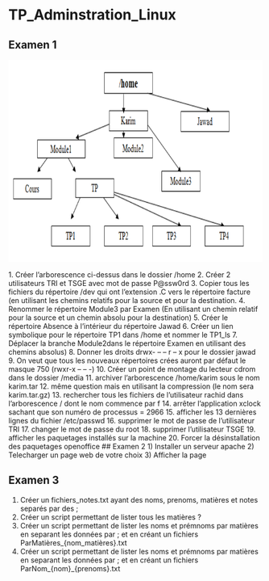 # TP_Adminstration_Linux
## Examen 1
<p align="center">
  <img width="600" height="400" src="https://github.com/SitrakaResearchAndPOC/TP_Adminstration_Linux/blob/main/Examen_arborescence.png">
</p>
1. Créer l’arborescence ci-dessus dans le dossier /home
2. Créer 2 utilisateurs TRI et TSGE avec mot de passe P@ssw0rd
3. Copier tous les fichiers du répertoire /dev qui ont l’extension .C vers le répertoire facture (en utilisant les chemins relatifs pour la source et pour la destination.
4. Renommer le répertoire Module3 par Examen (En utilisant un chemin relatif pour la source et un chemin absolu pour la destination)
5. Créer le répertoire Absence à l’intérieur du répertoire Jawad
6. Créer un lien symbolique pour le répertoire TP1 dans /home et nommer le TP1_ls
7. Déplacer la branche Module2dans le répertoire Examen en utilisant des chemins absolus)
8. Donner les droits drwx- – – r – x pour le dossier jawad
9. On veut que tous les nouveaux répertoires crées auront par défaut le masque 750 (rwxr-x – – -)
10. Créer un point de montage du lecteur cdrom dans le dossier /media
11. archiver l’arborescence /home/karim sous le nom karim.tar
12. même question mais en utilisant la compression (le nom sera karim.tar.gz)
13. rechercher tous les fichiers de l’utilisateur rachid dans l’arborescence / dont le nom commence par f
14. arrêter l’application xclock sachant que son numéro de processus = 2966
15. afficher les 13 dernières lignes du fichier /etc/passwd
16. supprimer le mot de passe de l’utilisateur TRI
17. changer le mot de passe du root
18. supprimer l’utilisateur TSGE
19. afficher les paquetages installés sur la machine
20. Forcer la désinstallation des paquetages openoffice
## Examen 2
1) Installer un serveur apache
2) Telecharger un page web de votre choix
3) Afficher la page

## Examen 3
1) Créer un fichiers_notes.txt ayant des noms, prenoms, matières et notes separés par des ;
2) Créer un script permettant de lister tous les matières ?
3) Créer un script permettant de lister les noms et prémnoms par matières en separant les données par ; et en créant un fichiers ParMatières_{nom_matières}.txt
4) Créer un script permettant de lister les noms et prémnoms par matières en separant les données par ; et en créant un fichiers ParNom_{nom}_{prenoms}.txt
